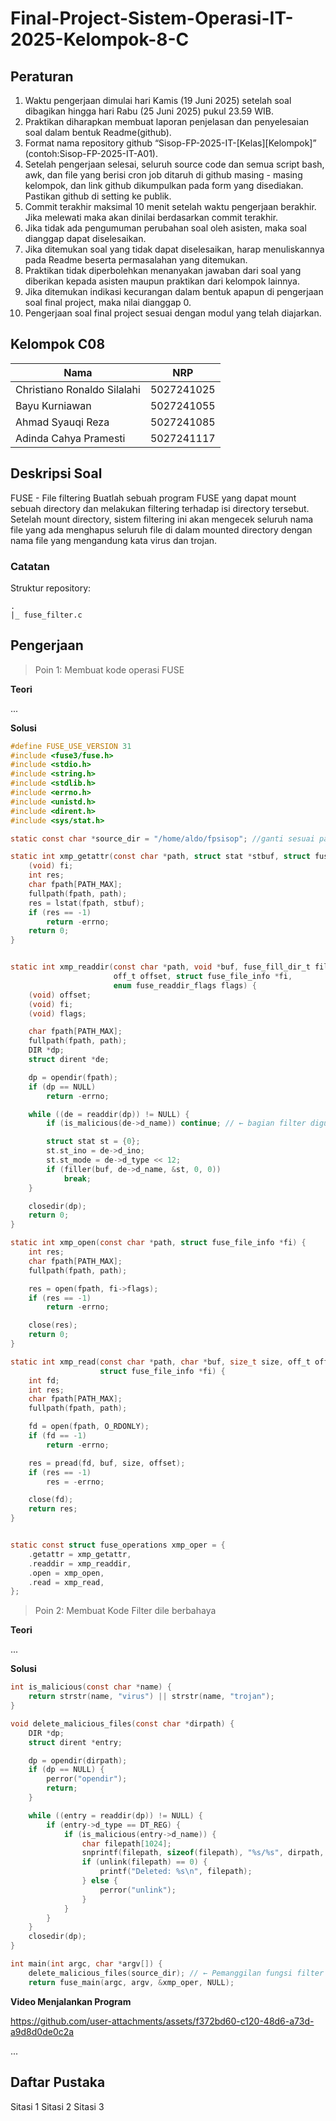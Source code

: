 # Final-Project-Sistem-Operasi-IT-2025-Kelompok-8-C

## Peraturan
1. Waktu pengerjaan dimulai hari Kamis (19 Juni 2025) setelah soal dibagikan hingga hari Rabu (25 Juni 2025) pukul 23.59 WIB.
2. Praktikan diharapkan membuat laporan penjelasan dan penyelesaian soal dalam bentuk Readme(github).
3. Format nama repository github “Sisop-FP-2025-IT-[Kelas][Kelompok]” (contoh:Sisop-FP-2025-IT-A01).
4. Setelah pengerjaan selesai, seluruh source code dan semua script bash, awk, dan file yang berisi cron job ditaruh di github masing - masing kelompok, dan link github dikumpulkan pada form yang disediakan. Pastikan github di setting ke publik.
5. Commit terakhir maksimal 10 menit setelah waktu pengerjaan berakhir. Jika melewati maka akan dinilai berdasarkan commit terakhir.
6. Jika tidak ada pengumuman perubahan soal oleh asisten, maka soal dianggap dapat diselesaikan.
7. Jika ditemukan soal yang tidak dapat diselesaikan, harap menuliskannya pada Readme beserta permasalahan yang ditemukan.
8. Praktikan tidak diperbolehkan menanyakan jawaban dari soal yang diberikan kepada asisten maupun praktikan dari kelompok lainnya.
9. Jika ditemukan indikasi kecurangan dalam bentuk apapun di pengerjaan soal final project, maka nilai dianggap 0.
10. Pengerjaan soal final project sesuai dengan modul yang telah diajarkan.

## Kelompok C08


Nama | NRP
--- | ---
Christiano Ronaldo Silalahi | 5027241025
Bayu Kurniawan | 5027241055
Ahmad Syauqi Reza | 5027241085
Adinda Cahya Pramesti | 5027241117

## Deskripsi Soal

FUSE - File filtering
Buatlah sebuah program FUSE yang dapat mount sebuah directory dan melakukan filtering terhadap isi directory tersebut. Setelah mount directory, sistem filtering ini akan mengecek seluruh nama file yang ada menghapus seluruh file di dalam mounted directory dengan nama file yang mengandung kata virus dan trojan.


### Catatan


Struktur repository:
```
.
|_ fuse_filter.c
```

## Pengerjaan

>Poin 1: Membuat kode operasi FUSE

**Teori**

...

**Solusi**
```c
#define FUSE_USE_VERSION 31
#include <fuse3/fuse.h>
#include <stdio.h>
#include <string.h>
#include <stdlib.h>
#include <errno.h>
#include <unistd.h>
#include <dirent.h>
#include <sys/stat.h>

static const char *source_dir = "/home/aldo/fpsisop"; //ganti sesuai path yang mau dijadikan fuse

static int xmp_getattr(const char *path, struct stat *stbuf, struct fuse_file_info *fi) {
    (void) fi;
    int res;
    char fpath[PATH_MAX];
    fullpath(fpath, path);
    res = lstat(fpath, stbuf);
    if (res == -1)
        return -errno;
    return 0;
}


static int xmp_readdir(const char *path, void *buf, fuse_fill_dir_t filler,
                       off_t offset, struct fuse_file_info *fi,
                       enum fuse_readdir_flags flags) {
    (void) offset;
    (void) fi;
    (void) flags;

    char fpath[PATH_MAX];
    fullpath(fpath, path);
    DIR *dp;
    struct dirent *de;

    dp = opendir(fpath);
    if (dp == NULL)
        return -errno;

    while ((de = readdir(dp)) != NULL) {
        if (is_malicious(de->d_name)) continue; // ← bagian filter digunakan di dalam FUSE op

        struct stat st = {0};
        st.st_ino = de->d_ino;
        st.st_mode = de->d_type << 12;
        if (filler(buf, de->d_name, &st, 0, 0))
            break;
    }

    closedir(dp);
    return 0;
}

static int xmp_open(const char *path, struct fuse_file_info *fi) {
    int res;
    char fpath[PATH_MAX];
    fullpath(fpath, path);

    res = open(fpath, fi->flags);
    if (res == -1)
        return -errno;

    close(res);
    return 0;
}

static int xmp_read(const char *path, char *buf, size_t size, off_t offset,
                    struct fuse_file_info *fi) {
    int fd;
    int res;
    char fpath[PATH_MAX];
    fullpath(fpath, path);

    fd = open(fpath, O_RDONLY);
    if (fd == -1)
        return -errno;

    res = pread(fd, buf, size, offset);
    if (res == -1)
        res = -errno;

    close(fd);
    return res;
}


static const struct fuse_operations xmp_oper = {
    .getattr = xmp_getattr,
    .readdir = xmp_readdir,
    .open = xmp_open,
    .read = xmp_read,
};
```


> Poin 2: Membuat Kode Filter dile berbahaya

**Teori**

...

**Solusi**
```c
int is_malicious(const char *name) {
    return strstr(name, "virus") || strstr(name, "trojan");
}

void delete_malicious_files(const char *dirpath) {
    DIR *dp;
    struct dirent *entry;

    dp = opendir(dirpath);
    if (dp == NULL) {
        perror("opendir");
        return;
    }

    while ((entry = readdir(dp)) != NULL) {
        if (entry->d_type == DT_REG) {
            if (is_malicious(entry->d_name)) {
                char filepath[1024];
                snprintf(filepath, sizeof(filepath), "%s/%s", dirpath, entry->d_name);
                if (unlink(filepath) == 0) {
                    printf("Deleted: %s\n", filepath);
                } else {
                    perror("unlink");
                }
            }
        }
    }
    closedir(dp);
}

int main(int argc, char *argv[]) {
    delete_malicious_files(source_dir); // ← Pemanggilan fungsi filter
    return fuse_main(argc, argv, &xmp_oper, NULL);

```


**Video Menjalankan Program**


https://github.com/user-attachments/assets/f372bd60-c120-48d6-a73d-a9d8d0de0c2a


...

## Daftar Pustaka

Sitasi 1
Sitasi 2
Sitasi 3
